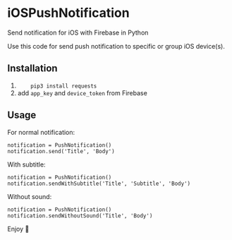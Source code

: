 
# iOSPushNotification
Send notification for iOS with Firebase in Python

Use this code for send push notification to specific or group iOS device(s).

## Installation

 1. `    pip3 install requests`
 2.  add `app_key` and `device_token` from Firebase

## Usage
For normal notification:

    notification = PushNotification()
    notification.send('Title', 'Body')

With subtitle:

    notification = PushNotification()
    notification.sendWithSubtitle('Title', 'Subtitle', 'Body')

Without sound:

    notification = PushNotification()
    notification.sendWithoutSound('Title', 'Body')

Enjoy 🙂
